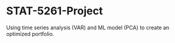 # STAT-5261-Project
Using time series analysis (VAR) and ML model (PCA) to create an optimized portfolio.
